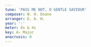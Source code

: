 ```yaml
---
tune: 'PASS ME NOT, O GENTLE SAVIOUR'
composer: W. H. Doane
arranger: E. A. H.
year: '-'
meter: 6s & 4s
key: A♭ Major
anacrusis: 0
---
```

